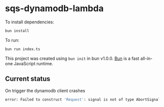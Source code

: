 # sqs-dynamodb-lambda

To install dependencies:

```bash
bun install
```

To run:

```bash
bun run index.ts
```

This project was created using `bun init` in bun v1.0.0. [Bun](https://bun.sh) is a fast all-in-one JavaScript runtime.

## Current status

On trigger the dynamodb client crashes

```bash
error: Failed to construct 'Request': signal is not of type AbortSignal.
```
